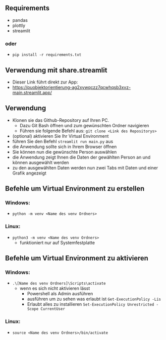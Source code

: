 ## Requirements
- pandas
- plottly
- streamlit

### oder
- `pip install -r requirements.txt`

## Verwendung mit share.streamlit
- Dieser Link führt direkt zur App:
- https://puobjektorientierung-ag2xywqczz7qcwhqsb3xvz-main.streamlit.app/

## Verwendung

- Klonen sie das Github-Repository auf Ihren PC.
    - Dazu Git Bash öffnen und zum gewünschten Ordner navigieren
    - Führen sie folgende Befehl aus: `git clone <Link des Repositorys>` 
- (optional) aktivieren Sie Ihr Virtual Environment
- führen Sie den Befehl `streamlit run main.py` aus
- die Anwendung sollte sich in Ihrem Browser öffnen
- Sie können nun die gewünschte Person auswählen
- die Anwendung zeigt Ihnen die Daten der gewählten Person an und können ausgewählt werden
- zu den ausgewählten Daten werden nun zwei Tabs mit Daten und einer Grafik angezeigt


## Befehle um Virtual Environment zu erstellen
### Windows:
- `python -m venv <Name des venv Ordners>`
### Linux: 
- `python3 -m venv <Name des venv Ordners>`
    - funktioniert nur auf Systemfestplatte
    
## Befehle um Virtual Environment zu aktivieren
### Windows:
- `.\[Name des venv Ordners]\Scripts\activate`
    - wenn es sich nicht aktivieren lässt
        - Powershell als Admin ausführen
        - ausführen um zu sehen was erlaubt ist `Get-ExecutionPolicy -Lis`    
        - Erlaubt alles zu installieren `Set-ExecutionPolicy Unrestricted -Scope CurrentUser`
### Linux:
- `source <Name des venv Ordners>/bin/activate`
